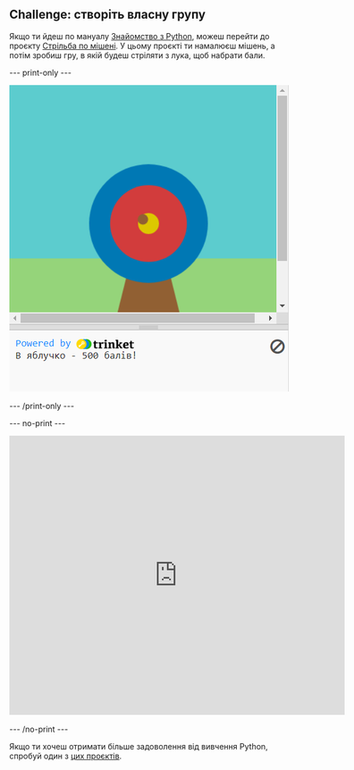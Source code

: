 ## Challenge: створіть власну групу

Якщо ти йдеш по мануалу [Знайомство з Python](https://projects.raspberrypi.org/en/raspberrypi/python-intro), можеш перейти до проєкту [Стрільба по мішені](https://projects.raspberrypi.org/en/projects/target-practice). У цьому проєкті ти намалюєш мішень, а потім зробиш гру, в якій будеш стріляти з лука, щоб набрати бали.

--- print-only ---

![Проєкт зі стрільби з лука](images/archery-project.png)

--- /print-only ---

--- no-print ---

<iframe src="https://trinket.io/embed/python/f686c82d8a?outputOnly=true&start=result" width="600" height="500" frameborder="0" marginwidth="0" marginheight="0" allowfullscreen>
</iframe>

--- /no-print ---

Якщо ти хочеш отримати більше задоволення від вивчення Python, спробуй один з [цих проєктів](https://projects.raspberrypi.org/en/projects?software%5B%5D=python).
